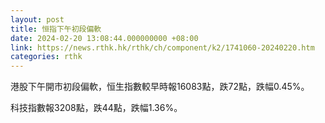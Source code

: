 ```yaml
---
layout: post
title: 恒指下午初段偏軟
date: 2024-02-20 13:08:44.000000000 +08:00
link: https://news.rthk.hk/rthk/ch/component/k2/1741060-20240220.htm
categories: rthk
---
```


港股下午開市初段偏軟，恒生指數較早時報16083點，跌72點，跌幅0.45%。

科技指數報3208點，跌44點，跌幅1.36%。
